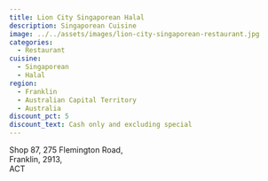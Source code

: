 ```yaml
---
title: Lion City Singaporean Halal
description: Singaporean Cuisine
image: ../../assets/images/lion-city-singaporean-restaurant.jpg
categories:
  - Restaurant
cuisine:
  - Singaporean
  - Halal
region:
  - Franklin
  - Australian Capital Territory
  - Australia
discount_pct: 5
discount_text: Cash only and excluding special
---
```

Shop 87, 275 Flemington Road,\
Franklin, 2913,\
ACT

